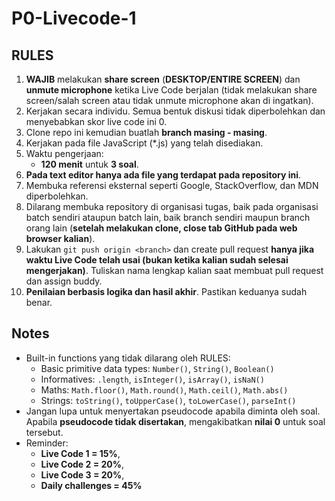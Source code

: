 # P0-Livecode-1

## RULES

1. **WAJIB** melakukan **share screen** (**DESKTOP/ENTIRE SCREEN**) dan **unmute microphone** ketika Live Code berjalan (tidak melakukan share screen/salah screen atau tidak unmute microphone akan di ingatkan).
2. Kerjakan secara individu. Semua bentuk diskusi tidak diperbolehkan dan menyebabkan skor live code ini 0.
3. Clone repo ini kemudian buatlah **branch masing - masing**.
4. Kerjakan pada file JavaScript (\*.js) yang telah disediakan.
5. Waktu pengerjaan:
   - **120 menit** untuk **3 soal**.
6. **Pada text editor hanya ada file yang terdapat pada repository ini**.
7. Membuka referensi eksternal seperti Google, StackOverflow, dan MDN diperbolehkan.
8. Dilarang membuka repository di organisasi tugas, baik pada organisasi batch sendiri ataupun batch lain, baik branch sendiri maupun branch orang lain (**setelah melakukan clone, close tab GitHub pada web browser kalian**).
9. Lakukan `git push origin <branch>` dan create pull request **hanya jika waktu Live Code telah usai (bukan ketika kalian sudah selesai mengerjakan)**. Tuliskan nama lengkap kalian saat membuat pull request dan assign buddy.
10. **Penilaian berbasis logika dan hasil akhir**. Pastikan keduanya sudah benar.

## Notes

- Built-in functions yang tidak dilarang oleh RULES:
  - Basic primitive data types: `Number()`, `String()`, `Boolean()`
  - Informatives: `.length`, `isInteger()`, `isArray()`, `isNaN()`
  - Maths: `Math.floor()`, `Math.round()`, `Math.ceil()`, `Math.abs()`
  - Strings: `toString()`, `toUpperCase()`, `toLowerCase()`, `parseInt()`
- Jangan lupa untuk menyertakan pseudocode apabila diminta oleh soal. Apabila **pseudocode tidak disertakan**, mengakibatkan **nilai 0** untuk soal tersebut.
- Reminder:
  - **Live Code 1 = 15%**,
  - **Live Code 2 = 20%**,
  - **Live Code 3 = 20%**,
  - **Daily challenges = 45%**